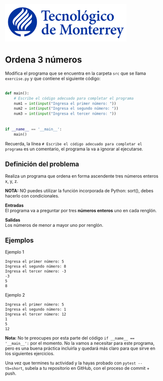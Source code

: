 ![Tec de Monterrey](../../images/logotecmty.png)
# Ordena 3 números

Modifica el programa que se encuentra en la carpeta `src` que se llama
`exercise.py` y que contiene el siguiente código:

```python

def main():
    # Escribe el código adecuado para completar el programa
    num1 = int(input("Ingresa el primer número: "))
    num2 = int(input("Ingresa el segundo número: "))
    num3 = int(input("Ingresa el tercer número: "))


if __name__ == '__main__':
    main()
```

Recuerda, la línea `# Escribe el código adecuado para completar el programa` es un comentario, el programa la va a ignorar al ejecutarse.

## Definición del problema  

Realiza un programa que ordena en forma ascendente tres números enteros x, y, z.

**NOTA:** NO puedes utilizar la función incorporada de Python: sort(), debes hacerlo con condicionales.

**Entradas**  
El programa va a preguntar por tres **números enteros** uno en cada renglón.

**Salidas**  
Los números de menor a mayor uno por renglón.
 
## Ejemplos  

Ejemplo 1    

```plaintext
Ingresa el primer número: 5
Ingresa el segundo número: 8
Ingresa el tercer número: -3
-3
5
8
```
Ejemplo 2

```plaintext
Ingresa el primer número: 5
Ingresa el segundo número: 1
Ingresa el tercer número: 12
1
5
12
```
**Nota:** No te preocupes por esta parte del código
`if __name__ == '__main__':` por el momento. No la vamos a necesitar para
este programa, pero es una buena práctica incluirla y quedará más
claro para que sirve en los siguientes ejercicios.

Una vez que termines tu actividad y la hayas probado con `pytest --tb=short`,
subela a tu repositorio en GitHub, con el proceso de commit + push.
